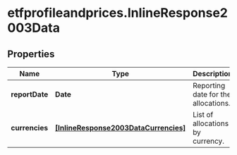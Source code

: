 # etfprofileandprices.InlineResponse2003Data

## Properties

Name | Type | Description | Notes
------------ | ------------- | ------------- | -------------
**reportDate** | **Date** | Reporting date for the allocations. | [optional] 
**currencies** | [**[InlineResponse2003DataCurrencies]**](InlineResponse2003DataCurrencies.md) | List of allocations by currency. | [optional] 



